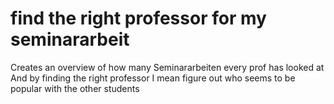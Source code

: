 # find the right professor for my seminararbeit
Creates an overview of how many Seminararbeiten every prof has looked at
And by finding the right professor I mean figure out who seems to be popular with the other students
